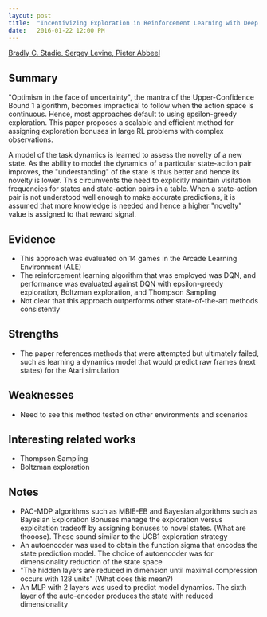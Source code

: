 ```yaml
---
layout: post
title:  "Incentivizing Exploration in Reinforcement Learning with Deep Predictive Models"
date:   2016-01-22 12:00 PM
---
```


[Bradly C. Stadie, Sergey Levine, Pieter Abbeel](http://arxiv.org/abs/1507.00814)

## Summary ##

"Optimism in the face of uncertainty", the mantra of the Upper-Confidence Bound 1 algorithm, becomes impractical to follow when the action space is continuous. Hence, most approaches default to using epsilon-greedy exploration. This paper proposes a scalable and efficient method for assigning exploration bonuses in large RL problems with complex observations. 

A model of the task dynamics is learned to assess the novelty of a new state. As the ability to model the dynamics of a particular state-action pair improves, the "understanding" of the state is thus better and hence its novelty is lower. This circumvents the need to explicitly maintain visitation frequencies for states and state-action pairs in a table. When a state-action pair is not understood well enough to make accurate predictions, it is assumed that more knowledge is needed and hence a higher "novelty" value is assigned to that reward signal.

## Evidence ## 
* This approach was evaluated on 14 games in the Arcade Learning Environment (ALE)
* The reinforcement learning algorithm that was employed was DQN, and performance was evaluated against DQN with epsilon-greedy exploration, Boltzman exploration, and Thompson Sampling
* Not clear that this approach outperforms other state-of-the-art methods consistently

## Strengths ## 
* The paper references methods that were attempted but ultimately failed, such as learning a dynamics model that would predict raw frames (next states) for the Atari simulation

## Weaknesses ## 
* Need to see this method tested on other environments and scenarios

## Interesting related works ## 
* Thompson Sampling
* Boltzman exploration 

## Notes ## 
* PAC-MDP algorithms such as MBIE-EB and Bayesian algorithms such as Bayesian Exploration Bonuses manage the exploration versus exploitation tradeoff by assigning bonuses to novel states. (What are thooose). These sound similar to the UCB1 exploration strategy
* An autoencoder was used to obtain the function sigma that encodes the state prediction model. The choice of autoencoder was for dimensionality reduction of the state space
* "The hidden layers are reduced in dimension until maximal compression occurs with 128 units" (What does this mean?)
* An MLP with 2 layers was used to predict model dynamics. The sixth layer of the auto-encoder produces the state with reduced dimensionality 




